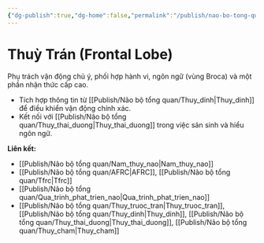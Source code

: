 ```yaml
---
{"dg-publish":true,"dg-home":false,"permalink":"/publish/nao-bo-tong-quan/thuy-tran/","dgPassFrontmatter":true,"noteIcon":"","created":"2025-01-01T22:47:22.475+07:00","updated":"2025-01-05T09:08:44.903+07:00"}
---
```


# Thuỳ Trán (Frontal Lobe)

Phụ trách vận động chủ ý, phối hợp hành vi, ngôn ngữ (vùng Broca) và một phần nhận thức cấp cao.

- Tích hợp thông tin từ [[Publish/Não bộ tổng quan/Thuy_dinh\|Thuy_dinh]] để điều khiển vận động chính xác.
- Kết nối với [[Publish/Não bộ tổng quan/Thuy_thai_duong\|Thuy_thai_duong]] trong việc sản sinh và hiểu ngôn ngữ.

**Liên kết:**
- [[Publish/Não bộ tổng quan/Nam_thuy_nao\|Nam_thuy_nao]]
- [[Publish/Não bộ tổng quan/AFRC\|AFRC]], [[Publish/Não bộ tổng quan/Tfrc\|Tfrc]]
- [[Publish/Não bộ tổng quan/Qua_trinh_phat_trien_nao\|Qua_trinh_phat_trien_nao]]
- [[Publish/Não bộ tổng quan/Thuy_truoc_tran\|Thuy_truoc_tran]], [[Publish/Não bộ tổng quan/Thuy_dinh\|Thuy_dinh]], [[Publish/Não bộ tổng quan/Thuy_thai_duong\|Thuy_thai_duong]], [[Publish/Não bộ tổng quan/Thuy_cham\|Thuy_cham]]